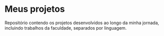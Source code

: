 # Meus projetos
Repositório contendo os projetos desenvolvidos ao longo da minha jornada, incluindo trabalhos da faculdade, separados por linguagem.
